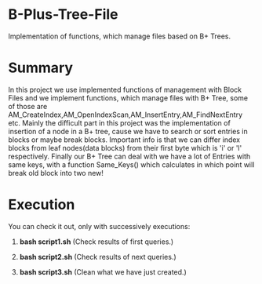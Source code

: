 # B-Plus-Tree-File
Implementation of functions, which manage files based on B+ Trees.

# Summary
In this project we use implemented functions of management with Block Files and we implement functions, which manage files with B+ Tree, some of those are AM_CreateIndex,AM_OpenIndexScan,AM_InsertEntry,AM_FindNextEntry etc. Mainly the difficult part in this project was the implementation of insertion of a node in a B+ tree, cause we have to search or sort entries in blocks or maybe break blocks. Important info is that we can differ index blocks from leaf nodes(data blocks) from their first byte which is 'i' or 'l' respectively. Finally our B+ Tree can deal with we have a lot of Entries with same keys, with a function Same_Keys() which calculates in which point will break old block into two new!

# Execution 
You can check it out, only with successively executions:
1) **bash script1.sh**  (Check results of first queries.)

2) **bash script2.sh**  (Check results of next queries.)

3) **bash script3.sh**  (Clean what we have just created.)
